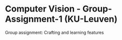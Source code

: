 # Computer Vision - Group-Assignment-1 (KU-Leuven)
Group assignment: Crafting and learning features
